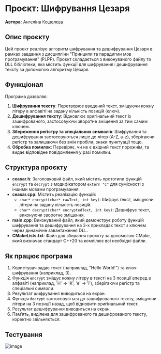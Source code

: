 
# Проєкт: Шифрування Цезаря
**Автора:** Ангеліна Кошелєва

## Опис проєкту
Цей проєкт реалізує алгоритм шифрування та дешифрування Цезаря в рамках завдання з дисципліни "Принципи та парадигми мов програмування" (PLPP).
Проєкт складається з виконуваного файлу та DLL бібліотеки, яка містить функції для шифрування і дешифрування тексту за допомогою алгоритму Цезаря.

## Функціонал
Програма дозволяє:
1. **Шифрування тексту**: Перетворює введений текст, зміщуючи кожну літеру в алфавіті на задану кількість позицій (ключ).
2. **Дешифрування тексту**: Відновлює оригінальний текст із зашифрованого, застосовуючи зворотне зміщення за тим самим ключем.
3. **Збереження регістру та спеціальних символів**: Шифрування та дешифрування застосовуються лише до літер (A-Z, a-z), зберігаючи регістр та залишаючи без змін пробіли, знаки пунктуації тощо.
4. **Обробка помилок**: Перевіряє, чи не є вхідний текст порожнім, та видає відповідне повідомлення у разі помилки.

## Структура проєкту
- **ceasar.h**: Заголовковий файл, який містить прототипи функцій `encrypt` та `decrypt` з модифікатором `extern "C"` для сумісності з іншими мовами програмування.
- **ceasar.cpp**: Містить реалізацію функцій:
  - `char* encrypt(char* rawText, int key)`: Шифрує текст, зміщуючи літери на задану кількість позицій.
  - `char* decrypt(char* encryptedText, int key)`: Дешифрує текст, виконуючи зворотне зміщення.
- **main.cpp**: Виконуваний файл, який демонструє роботу функцій шифрування та дешифрування на 3-х прикладах текст з ключем через динамічне завантаження DLL.
- **CMakeLists.txt**: Файл для збирання проєкту за допомогою CMake, який визначає стандарт C++20 та компілює всі необхідні файли.

## Як працює програма
1. Користувач задає текст (наприклад, "Hello World!") та ключ шифрування (наприклад, 3).
2. Функція `encrypt` зміщує кожну літеру в тексті на 3 позиції вперед в алфавіті (наприклад, 'H' → 'K', 'e' → 'i'), зберігаючи регістр та спеціальні символи.
3. Результат шифрування виводиться на екран.
4. Функція `decrypt` застосовується до зашифрованого тексту, зміщуючи літери на 3 позиції назад, щоб відновити оригінальний текст.
5. Результат дешифрування виводиться на екран.
6. Пам’ять, виділена для зашифрованого та дешифрованого тексту, коректно звільняється.

## Тестування
![image](https://github.com/user-attachments/assets/092236b2-26fc-482f-8b74-fc9fa4a7e8b4)


